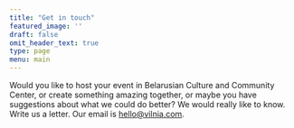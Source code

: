 ```yaml
---
title: "Get in touch"
featured_image: ''
draft: false
omit_header_text: true
type: page
menu: main
---
```


Would you like to host your event in Belarusian Culture and Community Center, or create something amazing together, or maybe you have suggestions about what we could do better? We would really like to know. Write us a letter. Our email is hello@vilnia.com.